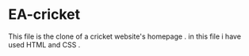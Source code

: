 # EA-cricket

This file is the clone of a cricket website's homepage .
in this file i have used HTML and CSS .
